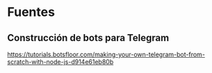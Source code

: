# Fuentes

## Construcción de bots para Telegram

https://tutorials.botsfloor.com/making-your-own-telegram-bot-from-scratch-with-node-js-d914e61eb80b